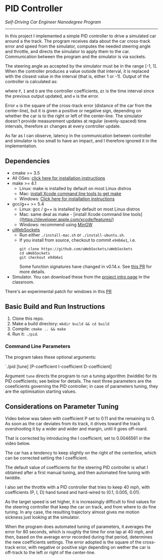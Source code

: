 # PID Controller
*Self-Driving Car Engineer Nanodegree Program*

---

In this project I implemented a simple PID controller to drive a simulated car around a the track. The program receives data about the car cross-track error and speed from the simulator, computes the needed steering angle and throttle, and directs the simulator to apply them to the car. Communication between the program and the simulator is via sockets.

The steering angle as accepted by the simulator must be in the range [-1, 1]. When the controller produces a value outside that interval, it is replaced with the closest value in the interval (that is, either 1 or -1).  Output of the controller is calculated as:

where `P`, `I` and `D` are the controller coefficients, `Δt` is the time interval since the previous output updated, and `e` is the error.

Error `e` is the square of the cross-track error (distance of the car from the center-line), but it is given a positive or negative sign, depending on whether the car is to the right or left of the center-line. The simulator doesn't provide measurement updates at regular (evenly-spaced) time intervals, therefore `Δt` changes at every controller update.

As far as I can observe, latency in the communication between controller and simulator is too small to have an impact, and I therefore ignored it in the implementation.

## Dependencies

* cmake >= 3.5
 * All OSes: [click here for installation instructions](https://cmake.org/install/)
* make >= 4.1
  * Linux: make is installed by default on most Linux distros
  * Mac: [install Xcode command line tools to get make](https://developer.apple.com/xcode/features/)
  * Windows: [Click here for installation instructions](http://gnuwin32.sourceforge.net/packages/make.htm)
* gcc/g++ >= 5.4
  * Linux: gcc / g++ is installed by default on most Linux distros
  * Mac: same deal as make - [install Xcode command line tools]((https://developer.apple.com/xcode/features/)
  * Windows: recommend using [MinGW](http://www.mingw.org/)
* [uWebSockets](https://github.com/uWebSockets/uWebSockets)
  * Run either `./install-mac.sh` or `./install-ubuntu.sh`.
  * If you install from source, checkout to commit `e94b6e1`, i.e.
    ```
    git clone https://github.com/uWebSockets/uWebSockets 
    cd uWebSockets
    git checkout e94b6e1
    ```
    Some function signatures have changed in v0.14.x. See [this PR](https://github.com/udacity/CarND-MPC-Project/pull/3) for more details.
* Simulator. You can download these from the [project intro page](https://github.com/udacity/self-driving-car-sim/releases) in the classroom.

There's an experimental patch for windows in this [PR](https://github.com/udacity/CarND-PID-Control-Project/pull/3)

## Basic Build and Run Instructions

1. Clone this repo.
2. Make a build directory: `mkdir build && cd build`
3. Compile: `cmake .. && make`
4. Run it: `./pid`. 

### Command Line Parameters

The program takes these optional arguments:

`./pid [tune] [P-coefficient I-coefficient D-coefficient]

Argument `tune` directs the program to run a tuning algorithm (twiddle) for its PID coefficients; see below for details. The next three parameters are the coeeficients governing the PID controller; in case of parameters tuning, they are the optimisation starting values.

## Considerations on Parameter Tuning



Video below was taken with coefficient P set to 0.11 and the remaining to 0. As soon as the car deviates from its track, it drives toward the track overshooting it by a wider and wider and margin, until it goes off-roard.

That is corrected by introducing the I coefficient, set to 0.0046561 in the video below.

The car has a tendency to keep slightly on the right of the centerline, which can be corrected setting the I coefficient.

The default value of coefficients for the steering PID controller is what I obtained after a first manual tuning, and then automated fine tuning with twiddle.

I also set the throttle with a PID controller that tries to keep 40 mph, with coefficients (P, I, D) hand tuned and hard-wired to (0.1, 0.005, 0.01).

As the target speed is set higher, it is increasingly difficult to find values for the steering controller that keep the car on track, and from where to do fine tuning. In any case, the resulting trajectory almost gives me motion sickness just looking at the simulator.

When the program does automated tuning of parameters, it averages the error for 80 seconds, which is roughly the time for one lap at 40 mph, and then, based on the average error recorded during that period, determines the new coefficients settings. The error adopted is the square of the cross-track error, with negative or positive sign depending on wether the car is off-track to the left or right of the center-line.

